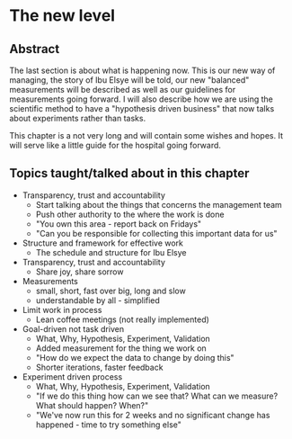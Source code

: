 # The new level

## Abstract
The last section is about what is happening now. This is our new way of managing, the story of Ibu Elsye will be told, our new "balanced" measurements will be described as well as our guidelines for measurements going forward. I will also describe how we are using the scientific method to have a "hypothesis driven business" that now talks about experiments rather than tasks. 

This chapter is a not very long and will contain some wishes and hopes. It will serve like a little guide for the hospital going forward.

## Topics taught/talked about in this chapter

* Transparency, trust and accountability
    - Start talking about the things that concerns the management team
    - Push other authority to the where the work is done
    - "You own this area - report back on Fridays"
    - "Can you be responsible for collecting this important data for us"
* Structure and framework for effective work
    - The schedule and structure for Ibu Elsye
* Transparency, trust and accountability
    - Share joy, share sorrow
* Measurements
    - small, short, fast over big, long and slow
    - understandable by all - simplified
* Limit work in process
    - Lean coffee meetings (not really implemented)
* Goal-driven not task driven
    - What, Why, Hypothesis, Experiment, Validation
    - Added measurement for the thing we work on
    - "How do we expect the data to change by doing this"
    - Shorter iterations, faster feedback
* Experiment driven process
    - What, Why, Hypothesis, Experiment, Validation
    - "If we do this thing how can we see that? What can we measure? What should happen? When?"
    - "We've now run this for 2 weeks and no significant change has happened - time to try something else"